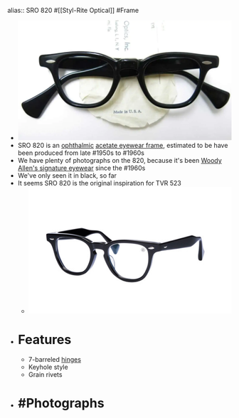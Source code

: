 alias:: SRO 820
#[[Styl-Rite Optical]] #Frame

- ![sro-820.webp](../assets/sro-820_1744106922976_0.webp)
- SRO 820 is an [ophthalmic]([[Ophthalmic]]) [acetate eyewear frame]([[Acetate]]), estimated to be have been produced from late #1950s to #1960s
- We have plenty of photographs on the 820, because it's been [Woody Allen's signature eyewear](https://en.wikipedia.org/wiki/Woody_Allen) since the #1960s
- We've only seen it in black, so far
- It seems SRO 820 is the original inspiration for TVR 523
	- ![tvr-523.jpg](../assets/tvr-523_1744106904317_0.jpg)
- # Features
	- 7-barreled [hinges]([[Hinge]])
	- Keyhole style
	- Grain rivets
- # #Photographs